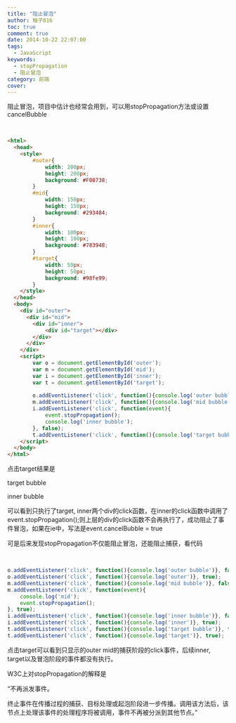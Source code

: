 ```yaml
---
title: "阻止冒泡"
author: 柚子816
toc: true
comment: true
date: 2014-10-22 22:07:00
tags: 
  - JavaScript
keywords:
  - stopPropagation
  - 阻止冒泡
category: 前端
cover: 
---
```


阻止冒泡，项目中估计也经常会用到，可以用stopPropagation方法或设置cancelBubble


​    
```html
<html>
  <head>
    <style>
        #outer{
            width: 200px;
            height: 200px;
            background: #F08738;
        }
        #mid{
            width: 150px;
            height: 150px;
            background: #293484;
        }
        #inner{
            width: 100px;
            height: 100px;
            background: #783948;
        }
        #target{
            width: 50px;
            height: 50px;
            background: #98fe99;
        }
    </style>
  </head>  
  <body>
    <div id="outer">
      <div id="mid">
        <div id="inner">
            <div id="target"></div>
        </div>
      </div>
    </div>
    <script>
        var o = document.getElementById('outer');
        var m = document.getElementById('mid');
        var i = document.getElementById('inner');
        var t = document.getElementById('target');
        
        o.addEventListener('click', function(){console.log('outer bubble')}, false);
        m.addEventListener('click', function(){console.log('mid bubble')}, false);
        i.addEventListener('click', function(event){
            event.stopPropagation();
            console.log('inner bubble');
        }, false);
        t.addEventListener('click', function(){console.log('target bubble')}, false);
    </script>
  </body>
</html>
```

点击target结果是

target bubble

inner bubble

可以看到只执行了target,
inner两个div的click函数，在inner的click函数中调用了event.stopPropagation();则上层的div的click函数不会再执行了，成功阻止了事件冒泡，如果在ie中，写法是event.cancelBubble
= true

可是后来发现stopPropagation不仅能阻止冒泡，还能阻止捕获，看代码


​    
```js
o.addEventListener('click', function(){console.log('outer bubble')}, false);
o.addEventListener('click', function(){console.log('outer')}, true);
m.addEventListener('click', function(){console.log('mid bubble')}, false);
m.addEventListener('click', function(event){
    console.log('mid');
    event.stopPropagation();
}, true);
i.addEventListener('click', function(){console.log('inner bubble')}, false);
i.addEventListener('click', function(){console.log('inner')}, true);
t.addEventListener('click', function(){console.log('target bubble')}, false);
t.addEventListener('click', function(){console.log('target')}, true);
```

点击target可以看到只显示的outer mid的捕获阶段的click事件，后续inner, target以及冒泡阶段的事件都没有执行。

W3C上对stopPropagation的解释是

“不再派发事件。

终止事件在传播过程的捕获、目标处理或起泡阶段进一步传播。调用该方法后，该节点上处理该事件的处理程序将被调用，事件不再被分派到其他节点。”  

